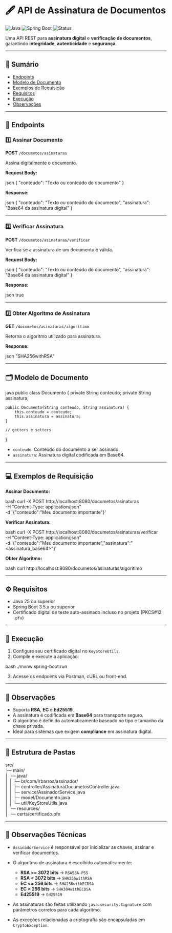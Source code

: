 
# 🖋️ API de Assinatura de Documentos

![Java](https://img.shields.io/badge/Java-25+-blue)
![Spring Boot](https://img.shields.io/badge/Spring%20Boot-3.5.x-green)
![Status](https://img.shields.io/badge/status-beta-orange)

Uma API REST para **assinatura digital** e **verificação de documentos**, garantindo **integridade**, **autenticidade** e **segurança**.

---

## 📌 Sumário

- [Endpoints](#endpoints)  
- [Modelo de Documento](#modelo-de-documento)  
- [Exemplos de Requisição](#exemplos-de-requisição)  
- [Requisitos](#requisitos)  
- [Execução](#execução)  
- [Observações](#observações)  

---

## 🚀 Endpoints

### 1️⃣ Assinar Documento

**POST** `/documetos/asinaturas`  

Assina digitalmente o documento.

**Request Body:**

json
{
  "conteudo": "Texto ou conteúdo do documento"
}


**Response:**

json
{
  "conteudo": "Texto ou conteúdo do documento",
  "assinatura": "Base64 da assinatura digital"
}


---

### 2️⃣ Verificar Assinatura

**POST** `/documetos/asinaturas/verificar`

Verifica se a assinatura de um documento é válida.

**Request Body:**

json
{
  "conteudo": "Texto ou conteúdo do documento",
  "assinatura": "Base64 da assinatura digital"
}


**Response:**

json
true


---

### 3️⃣ Obter Algoritmo de Assinatura

**GET** `/documetos/asinaturas/algoritimo`

Retorna o algoritmo utilizado para assinatura.

**Response:**

json
"SHA256withRSA"


---

## 🗂 Modelo de Documento

java
public class Documento {
    private String conteudo;
    private String assinatura;

    public Documento(String conteudo, String assinatura) {
        this.conteudo = conteudo;
        this.assinatura = assinatura;
    }

    // getters e setters
}


- `conteudo`: Conteúdo do documento a ser assinado.
- `assinatura`: Assinatura digital codificada em Base64.

---

## 💻 Exemplos de Requisição

**Assinar Documento:**

bash
curl -X POST http://localhost:8080/documetos/asinaturas \
-H "Content-Type: application/json" \
-d '{"conteudo":"Meu documento importante"}'


**Verificar Assinatura:**

bash
curl -X POST http://localhost:8080/documetos/asinaturas/verificar \
-H "Content-Type: application/json" \
-d '{"conteudo":"Meu documento importante","assinatura":"<assinatura_base64>"}'


**Obter Algoritmo:**

bash
curl http://localhost:8080/documetos/asinaturas/algoritimo


---

## ⚙️ Requisitos

- Java 25 ou superior
- Spring Boot 3.5.x ou superior
- Certificado digital de teste auto-assinado incluso no projeto (PKCS#12 `.pfx`) 

---

## 🏃 Execução

1. Configure seu certificado digital no `KeyStoreUtils`.
2. Compile e execute a aplicação:

bash
./mvnw spring-boot:run


3. Acesse os endpoints via Postman, cURL ou front-end.

---

## 🔐 Observações

- Suporta **RSA**, **EC** e **Ed25519**.
- A assinatura é codificada em **Base64** para transporte seguro.
- O algoritmo é definido automaticamente baseado no tipo e tamanho da chave privada.
- Ideal para sistemas que exigem **compliance** em assinatura digital.

---

## 📌 Estrutura de Pastas


src/<br>
├─ main/<br>
│  ├─ java/<br>
│  │  └─ br/com/lrbarros/assinador/<br>
│  │     ├─ controller/AssinaturaDocumetosController.java<br>
│  │     ├─ service/AssinadorService.java<br>
│  │     ├─ model/Documento.java<br>
│  │     └─ util/KeyStoreUtils.java<br>
│  └─ resources/<br>
│     └─ certs/certificado.pfx


---

## 📝 Observações Técnicas

- `AssinadorService` é responsável por inicializar as chaves, assinar e verificar documentos.
- O algoritmo de assinatura é escolhido automaticamente:
    - **RSA >= 3072 bits** → `RSASSA-PSS`
    - **RSA < 3072 bits** → `SHA256withRSA`
    - **EC <= 256 bits** → `SHA256withECDSA`
    - **EC > 256 bits** → `SHA384withECDSA`
    - **Ed25519** → `Ed25519`

- As assinaturas são feitas utilizando `java.security.Signature` com parâmetros corretos para cada algoritmo.
- As exceções relacionadas a criptografia são encapsuladas em `CryptoException`.

